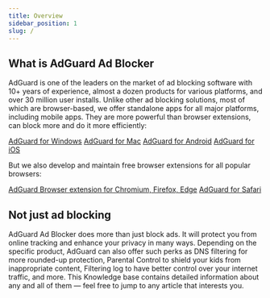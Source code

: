 ```yaml
---
title: Overview
sidebar_position: 1
slug: /
---
```


## What is AdGuard Ad Blocker

AdGuard is one of the leaders on the market of ad blocking software with 10+ years of experience, almost a dozen products for various platforms, and over 30 million user installs. Unlike other ad blocking solutions, most of which are browser-based, we offer standalone apps for all major platforms, including mobile apps. They are more powerful than browser extensions, can block more and do it more efficiently:

[AdGuard for Windows](placeholder-link)
[AdGuard for Mac](placeholder-link)
[AdGuard for Android](placeholder-link)
[AdGuard for iOS](placeholder-link)

But we also develop and maintain free browser extensions for all popular browsers:

[AdGuard Browser extension for Chromium, Firefox, Edge](placeholder-link)
[AdGuard for Safari](placeholder-link)

## Not just ad blocking

AdGuard Ad Blocker does more than just block ads. It will protect you from online tracking and enhance your privacy in many ways. Depending on the specific product, AdGuard can also offer such perks as DNS filtering for more rounded-up protection, Parental Control to shield your kids from inappropriate content, Filtering log to have better control over your internet traffic, and more. This Knowledge base contains detailed information about any and all of them — feel free to jump to any article that interests you.